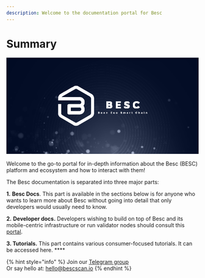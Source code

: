 ```yaml
---
description: Welcome to the documentation portal for Besc
---
```


# Summary

![](<.gitbook/assets/docs_1500x500.png>)

Welcome to the go-to portal for in-depth information about the Besc (BESC) platform and ecosystem and how to interact with them!

The Besc documentation is separated into three major parts:

**1.** **Besc Docs**. This part is available in the sections below is for anyone who wants to learn more about Besc without going into detail that only developers would usually need to know.

**2.** **Developer docs.** Developers wishing to build on top of Besc and its mobile-centric infrastructure or run validator nodes should consult this [portal](https://developers.bescscan.io).&#x20;

**3. Tutorials.** This part contains various consumer-focused tutorials. It can be accessed here. **** &#x20;

{% hint style="info" %}
Join our [Telegram group](https://t.me/beanecosystem)\
Or say hello at: hello@bescscan.io
{% endhint %}

